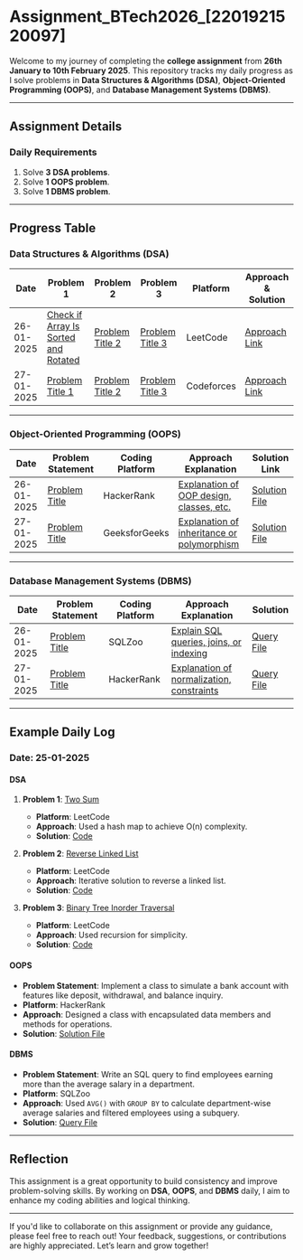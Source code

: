 # Assignment_BTech2026_[2201921520097]

Welcome to my journey of completing the **college assignment** from **26th January to 10th February 2025**. This repository tracks my daily progress as I solve problems in **Data Structures & Algorithms (DSA)**, **Object-Oriented Programming (OOPS)**, and **Database Management Systems (DBMS)**.

---

## Assignment Details

### **Daily Requirements**
1. Solve **3 DSA problems**.
2. Solve **1 OOPS problem**.
3. Solve **1 DBMS problem**.

---

## Progress Table

### **Data Structures & Algorithms (DSA)**

| Date       | Problem 1 | Problem 2 | Problem 3 | Platform | Approach & Solution |
|------------|-----------|-----------|-----------|----------|----------------------|
| 26-01-2025 | [Check if Array Is Sorted and Rotated](#https://leetcode.com/problems/check-if-array-is-sorted-and-rotated/description/) | [Problem Title 2](#) | [Problem Title 3](#) | LeetCode   | [Approach Link](#)   |
| 27-01-2025 | [Problem Title 1](#) | [Problem Title 2](#) | [Problem Title 3](#) | Codeforces | [Approach Link](#)   |

---

### **Object-Oriented Programming (OOPS)**

| Date       | Problem Statement            | Coding Platform | Approach Explanation                          | Solution Link      |
|------------|------------------------------|-----------------|-----------------------------------------------|--------------------|
| 26-01-2025 | [Problem Title](#)           | HackerRank      | [Explanation of OOP design, classes, etc.](#) | [Solution File](#) |
| 27-01-2025 | [Problem Title](#)           | GeeksforGeeks   | [Explanation of inheritance or polymorphism](#) | [Solution File](#) |

---

### **Database Management Systems (DBMS)**

| Date       | Problem Statement            | Coding Platform | Approach Explanation                          | Solution           |
|------------|------------------------------|-----------------|-----------------------------------------------|--------------------|
| 26-01-2025 | [Problem Title](#)           | SQLZoo          | [Explain SQL queries, joins, or indexing](#)  | [Query File](#)    |
| 27-01-2025 | [Problem Title](#)           | HackerRank      | [Explanation of normalization, constraints](#)| [Query File](#)    |

---

## Example Daily Log

### **Date**: 25-01-2025  

#### **DSA**
1. **Problem 1**: [Two Sum](https://leetcode.com/problems/two-sum/)  
   - **Platform**: LeetCode  
   - **Approach**: Used a hash map to achieve O(n) complexity.  
   - **Solution**: [Code](#)

2. **Problem 2**: [Reverse Linked List](https://leetcode.com/problems/reverse-linked-list/)  
   - **Platform**: LeetCode  
   - **Approach**: Iterative solution to reverse a linked list.  
   - **Solution**: [Code](#)

3. **Problem 3**: [Binary Tree Inorder Traversal](https://leetcode.com/problems/binary-tree-inorder-traversal/)  
   - **Platform**: LeetCode  
   - **Approach**: Used recursion for simplicity.  
   - **Solution**: [Code](#)

#### **OOPS**
- **Problem Statement**: Implement a class to simulate a bank account with features like deposit, withdrawal, and balance inquiry.  
- **Platform**: HackerRank  
- **Approach**: Designed a class with encapsulated data members and methods for operations.  
- **Solution**: [Solution File](#)

#### **DBMS**
- **Problem Statement**: Write an SQL query to find employees earning more than the average salary in a department.  
- **Platform**: SQLZoo  
- **Approach**: Used `AVG()` with `GROUP BY` to calculate department-wise average salaries and filtered employees using a subquery.  
- **Solution**: [Query File](#)

---

## Reflection

This assignment is a great opportunity to build consistency and improve problem-solving skills. By working on **DSA**, **OOPS**, and **DBMS** daily, I aim to enhance my coding abilities and logical thinking.

---

If you'd like to collaborate on this assignment or provide any guidance, please feel free to reach out!
Your feedback, suggestions, or contributions are highly appreciated. Let’s learn and grow together!
